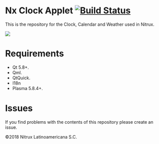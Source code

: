 # Nx Clock Applet [![Build Status](https://travis-ci.org/nx-desktop/nx-clock-applet.svg?branch=master)](https://travis-ci.org/nx-desktop/nx-clock-applet)

This is the repository for the Clock, Calendar and Weather used in Nitrux.

![](https://i.imgur.com/bwYdHmk.png)

# Requirements
- Qt 5.8+.
- Qml.
- QtQuick.
- I18n
- Plasma 5.8.4+.

# Issues
If you find problems with the contents of this repository please create an issue.

©2018 Nitrux Latinoamericana S.C.
